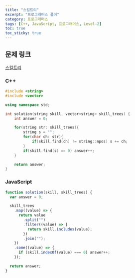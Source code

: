 ```yaml
---
title: "스킬트리"
excerpt: "프로그래머스 풀이"
category: 프로그래머스
tags: [C++, JavaScript, 프로그래머스, Level-2]
toc: true
toc_sticky: true
---
```


## 문제 링크

[스킬트리](https://programmers.co.kr/learn/courses/30/lessons/49993)

### C++

```cpp
#include <string>
#include <vector>

using namespace std;

int solution(string skill, vector<string> skill_trees) {
    int answer = 0;

    for(string str: skill_trees){
        string s = "";
        for(char ch: str){
            if(skill.find(ch) != string::npos) s += ch;
        }
        if(skill.find(s) == 0) answer++;
    }

    return answer;
}
```

### JavaScript

```js
function solution(skill, skill_trees) {
  var answer = 0;

  skill_trees
    .map((value) => {
      return value
        .split("")
        .filter((value) => {
          return skill.includes(value);
        })
        .join("");
    })
    .some((value) => {
      if (skill.indexOf(value) === 0) answer++;
    });

  return answer;
}
```
